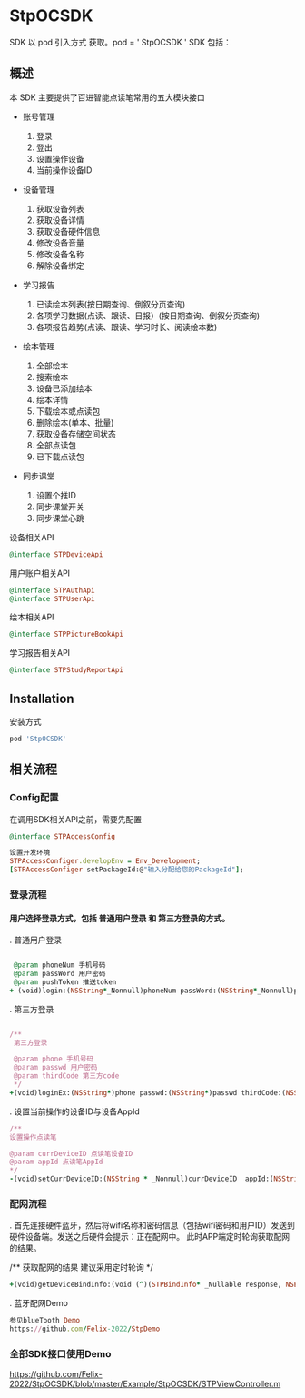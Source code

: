 # StpOCSDK
SDK 以 pod 引入方式 获取。pod = ' StpOCSDK '  SDK 包括：


## 概述
本 SDK 主要提供了百进智能点读笔常用的五大模块接口

+ 账号管理
  1. 登录
  2. 登出
  3. 设置操作设备
  4. 当前操作设备ID
  
+ 设备管理
  1. 获取设备列表
  2. 获取设备详情
  3. 获取设备硬件信息
  4. 修改设备音量
  5. 修改设备名称
  6. 解除设备绑定
  
+ 学习报告
  1. 已读绘本列表(按日期查询、倒叙分页查询)
  2. 各项学习数据(点读、跟读、日报）(按日期查询、倒叙分页查询)
  3. 各项报告趋势(点读、跟读、学习时长、阅读绘本数)
  
+ 绘本管理
  1. 全部绘本
  2. 搜索绘本
  3. 设备已添加绘本
  4. 绘本详情
  5. 下载绘本或点读包
  6. 删除绘本(单本、批量)
  7. 获取设备存储空间状态
  8. 全部点读包
  9. 已下载点读包
  
+ 同步课堂
  1. 设置个推ID
  2. 同步课堂开关
  3. 同步课堂心跳


设备相关API

```ruby
@interface STPDeviceApi 
```
用户账户相关API

```ruby
@interface STPAuthApi
@interface STPUserApi

```
绘本相关API

```ruby
@interface STPPictureBookApi
```

学习报告相关API

```ruby
@interface STPStudyReportApi
```

## Installation

安装方式

```ruby
pod 'StpOCSDK'
```

## 相关流程

### Config配置

在调用SDK相关API之前，需要先配置

```ruby
@interface STPAccessConfig

设置开发环境
STPAccessConfiger.developEnv = Env_Development;
[STPAccessConfiger setPackageId:@"输入分配给您的PackageId"];

```

### 登录流程
#### 用户选择登录方式，包括 普通用户登录 和 第三方登录的方式。

. 普通用户登录

```ruby

 @param phoneNum 手机号码
 @param passWord 用户密码
 @param pushToken 推送token
+ (void)login:(NSString*_Nonnull)phoneNum passWord:(NSString*_Nonnull)passWord pushToken:(NSString*)token completionBlock:(nullable void (^)(STPUserModel *user,NSError *error)) completionBlock;
```

. 第三方登录


```ruby

/**
 第三方登录

 @param phone 手机号码
 @param passwd 用户密码
 @param thirdCode 第三方code
 */
+(void)loginEx:(NSString*)phone passwd:(NSString*)passwd thirdCode:(NSString*)thirdCode block:(void (^)(STPUserModel *user,NSError *error))block;
```

. 设置当前操作的设备ID与设备AppId

```ruby
/**
设置操作点读笔

@param currDeviceID 点读笔设备ID
@param appId 点读笔AppId
*/
-(void)setCurrDeviceID:(NSString * _Nonnull)currDeviceID  appId:(NSString *_Nonnull) appId;

```
### 配网流程

. 首先连接硬件蓝牙，然后将wifi名称和密码信息（包括wifi密码和用户ID）发送到硬件设备端。发送之后硬件会提示：正在配网中。 此时APP端定时轮询获取配网的结果。

/**
 获取配网的结果  建议采用定时轮询
 */
 
```ruby
+(void)getDeviceBindInfo:(void (^)(STPBindInfo* _Nullable response, NSError *_Nullable error))block;
```

. 蓝牙配网Demo

```ruby
参见blueTooth Demo
https://github.com/Felix-2022/StpDemo
```

### 全部SDK接口使用Demo
https://github.com/Felix-2022/StpOCSDK/blob/master/Example/StpOCSDK/STPViewController.m

